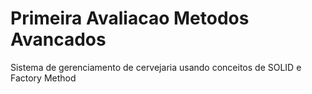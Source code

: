 # Primeira Avaliacao Metodos Avancados
 Sistema de gerenciamento de cervejaria usando conceitos de SOLID e Factory Method

